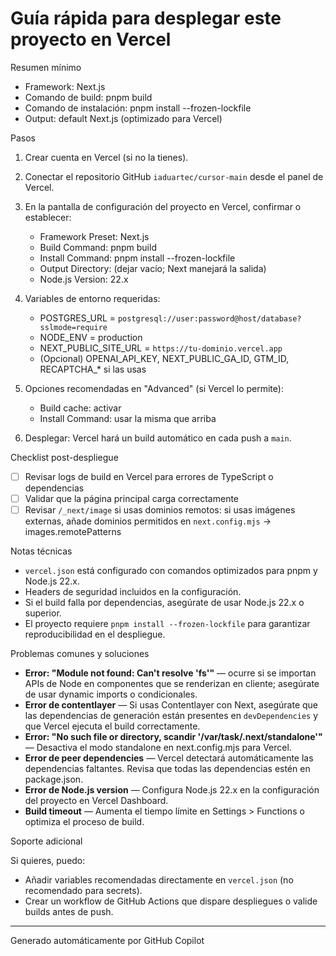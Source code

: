 <!--
Resumen generado automáticam4) Variables de entorno (añadir según necesites):
   - NEXT_PUBLIC_SITE_URL = `https://tu-dominio`
   - NODE_ENV = production
   - (Opcional) OPENAI_API_KEY, NEXT_PUBLIC_GA_ID, GTM_ID, RECAPTCHA_* si
     las usas.

DEPLOY_VERCEL.md

2025-09-13T06:20:07.355Z

——————————————————————————————
Archivo .md: DEPLOY_VERCEL.md
Tamaño: 2388 caracteres, 57 líneas
Resumen básico generado automáticamente sin análisis de IA.
Contenido detectado basado en extensión y estructura básica.
-->
# Guía rápida para desplegar este proyecto en Vercel

Resumen mínimo

- Framework: Next.js
- Comando de build: pnpm build
- Comando de instalación: pnpm install --frozen-lockfile
- Output: default Next.js (optimizado para Vercel)

Pasos

1) Crear cuenta en Vercel (si no la tienes).
2) Conectar el repositorio GitHub `iaduartec/cursor-main` desde el panel de
   Vercel.
3) En la pantalla de configuración del proyecto en Vercel, confirmar o
   establecer:
   - Framework Preset: Next.js
   - Build Command: pnpm build
   - Install Command: pnpm install --frozen-lockfile
   - Output Directory: (dejar vacío; Next manejará la salida)
   - Node.js Version: 22.x

4) Variables de entorno requeridas:
   - POSTGRES_URL = `postgresql://user:password@host/database?sslmode=require`
   - NODE_ENV = production
   - NEXT_PUBLIC_SITE_URL = `https://tu-dominio.vercel.app`
   - (Opcional) OPENAI_API_KEY, NEXT_PUBLIC_GA_ID, GTM_ID, RECAPTCHA_* si
     las usas

5) Opciones recomendadas en "Advanced" (si Vercel lo permite):
   - Build cache: activar
   - Install Command: usar la misma que arriba

6) Desplegar: Vercel hará un build automático en cada push a `main`.

Checklist post-despliegue

- [ ] Revisar logs de build en Vercel para errores de TypeScript o dependencias
- [ ] Validar que la página principal carga correctamente
- [ ] Revisar `/_next/image` si usas dominios remotos: si usas imágenes
  externas, añade dominios permitidos en `next.config.mjs` -> images.remotePatterns

Notas técnicas

- `vercel.json` está configurado con comandos optimizados para pnpm y Node.js 22.x.
- Headers de seguridad incluidos en la configuración.
- Si el build falla por dependencias, asegúrate de usar Node.js 22.x o superior.
- El proyecto requiere `pnpm install --frozen-lockfile` para garantizar
  reproducibilidad en el despliegue.

Problemas comunes y soluciones

- **Error: "Module not found: Can't resolve 'fs'"** — ocurre si se importan
  APIs de Node en componentes que se renderizan en cliente; asegúrate de
  usar dynamic imports o condicionales.
- **Error de contentlayer** — Si usas Contentlayer con Next, asegúrate que las
  dependencias de generación están presentes en `devDependencies` y que
  Vercel ejecuta el build correctamente.
- **Error: "No such file or directory, scandir '/var/task/.next/standalone'"** —
  Desactiva el modo standalone en next.config.mjs para Vercel.
- **Error de peer dependencies** — Vercel detectará automáticamente las
  dependencias faltantes. Revisa que todas las dependencias estén en 
  package.json.
- **Error de Node.js version** — Configura Node.js 22.x en la configuración
  del proyecto en Vercel Dashboard.
- **Build timeout** — Aumenta el tiempo límite en Settings > Functions o
  optimiza el proceso de build.

Soporte adicional

Si quieres, puedo:
- Añadir variables recomendadas directamente en `vercel.json` (no recomendado
  para secrets).
- Crear un workflow de GitHub Actions que dispare despliegues o valide builds
  antes de push.

---
Generado automáticamente por GitHub Copilot
